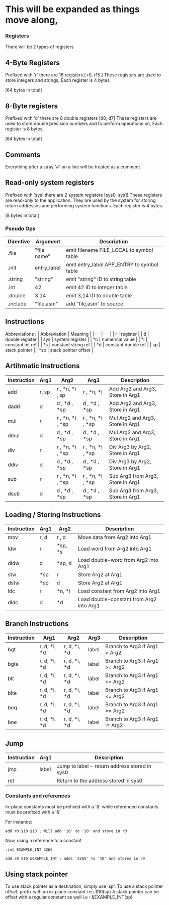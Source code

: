 # This will be expanded as things move along, 

### Registers

There will be 2 types of registers

## 4-Byte Registers

Prefixed with 'r' there are 16 registers [ r0, r15 ]
These registers are used to store integers and strings, Each register is 4 bytes,

[64 bytes in total]

## 8-Byte registers

Prefixed with 'd' there are 8 double registers [d0, d7]
These registers are used to store double precision numbers and to perform operations on,
Each register is 8 bytes,

[64 bytes in total]

## Comments

Everything after a stray '#' on a line will be treated as a comment

## Read-only system registers

Prefixed with 'sys' there are 2 system registers [sys0, sys1]
These registers are read-only to the application. They are used by the system for storing return addresses
and performing system functions.
Each register is 4 bytes.

[8 bytes in total]

### Pseudo Ops
|  Directive 	|   Argument	|   Description                                 |
|---	        |---	        |---	                                        |
|   .file	    |  "file name"  |   emit filename FILE_LOCAL to symbol table	|
|   .init	    |  entry_label 	|   emit entry_label APP_ENTRY to symbol table 	|
|   .string	    |  "string"     |   emit "string" ID to string table	        |
|   .int	    |     42        |   emit 42 ID to integer table	                |
|   .double	    |   3.14 	    |   emit 3,14 ID to double table            	|
|   .include	|  "file.asm" 	|   add "file,asm" to source                   	|

## Instructions
Abbreviations : 
| Abbreviation | Meaning                 |
|---           |---                      |
|      r       | register                |
|      d       | double register         |
|     sys      | system register         |
|     *n       | numerical value         |
|     *i       | constant int ref        |
|     *s       | constant string ref     |
|     *d       | constant double ref     |
|     sp       | stack pointer           |
|     *sp      | stack pointer offset    |


## Artihmatic Instructions
| Instruction   | Arg1          | Arg2                   | Arg3                | Description                        |
|---            |---            |---                     |---                  |---                                 |
|     add       |        r,  sp |    r , *n, *i ,  sp    |   r , *n, *i        |  Add Arg2 and Arg3, Store in Arg1  |
|     dadd      |        d      |    d , *d ,     *sp    |   d , *d , *sp      |  Add Arg2 and Arg3, Store in Arg1  |
|     mul       |        r      |    r , *n, *i , *sp    |   r , *n, *i , *sp  |  Mul Arg2 and Arg3, Store in Arg1  |
|     dmul      |        d      |    d , *d ,     *sp    |   d , *d , *sp      |  Mul Arg2 and Arg3, Store in Arg1  |
|     div       |        r      |    r , *n, *i , *sp    |   r , *n, *i , *sp  |  Div Arg3 by  Arg2, Store in Arg1  |
|     ddiv      |        d      |    d , *d ,     *sp    |   d , *d , *sp      |  Div Arg3 by  Arg2, Store in Arg1  |
|     sub       |        r      |    r , *n, *i , *sp    |   r , *n, *i , *sp  |  Sub Arg3 from Arg3, Store in Arg1 |
|     dsub      |        d      |    d , *d ,     *sp    |   d , *d , *sp      |  Sub Arg3 from Arg3, Store in Arg1 |

## Loading / Storing Instructions
|  Instruction     |  Arg1     |  Arg2               |  Description                               |
|---               |---        |---                  |---                                         |
|      mov         |    r, d   |   r , d             |  Move data from Arg2 into Arg1             |
|      ldw         |     r     |   *sp, *s           |  Load word from Arg2 into Arg1             |
|      dldw        |     d     |   *sp, d            |  Load double-word from Arg2 into Arg1      |
|      stw         |     *sp   |   r                 |  Store Arg2 at Arg1                        |
|      dstw        |     *sp   |   d                 |  Store Arg2 at Arg1                        |
|      ldc         |     r     |   *n, *i            |  Load constant from Arg2 into Arg1         |
|      dldc        |     d     |   *d                |  Load double-constant from Arg2 into Arg1  |

## Branch Instructions

| Instruction   | Arg1           | Arg2             | Arg3               | Description                      |
|---            |---             |---               |---                 |---                               |
|      bgt      |  r, d, *i, *d  |   r, d, *i, *d   |   label            | Branch to Arg3 if Arg1 > Arg2    |
|      bgte     |  r, d, *i, *d  |   r, d, *i, *d   |   label            | Branch to Arg3 if Arg1 >= Arg2   |
|      blt      |  r, d, *i, *d  |   r, d, *i, *d   |   label            | Branch to Arg3 if Arg1 <= Arg2   |
|      blte     |  r, d, *i, *d  |   r, d, *i, *d   |   label            | Branch to Arg3 if Arg1 <= Arg2   |
|      beq      |  r, d, *i, *d  |   r, d, *i, *d   |   label            | Branch to Arg3 if Arg1 == Arg2   |
|      bne      |  r, d, *i, *d  |   r, d, *i, *d   |   label            | Branch to Arg3 if Arg1 != Arg2   |

## Jump

| Instruction | Arg1  | Description                                   |
|---          |---    |---                                            |
| jmp         | label | Jump to label - return address stored in sys0 |
| ret         |       | Return to the address stored in sys0          |

### Constants and references

In-place constants must be prefixed with a '$' while referenced constants must be prefixed with a '&' 

For instance:

    add r0 $10 $10 ; Will add '10' to '10' and store in r0

Now, using a reference to a constant 

    .int EXAMPLE_INT 3265
    
    add r0 $10 &EXAMPLE_INT ; adds '3265' to '10' and stores in r0


## Using stack pointer

To use stack pointer as a destination, simply use 'sp'.
To use a stack pointer offset, prefix with an in-place constant i.e : $10(sp)
A stack pointer can be offset with a regular constant as well i.e   : &EXAMPLE_INT(sp)
